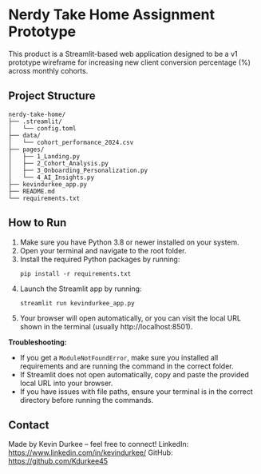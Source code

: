 # Nerdy Take Home Assignment Prototype
This product is a Streamlit-based web application designed to be a v1 prototype wireframe for increasing new client conversion percentage (%) across monthly cohorts.

## Project Structure
```
nerdy-take-home/
├── .streamlit/
│   └── config.toml
├── data/
│   └── cohort_performance_2024.csv
├── pages/
│   ├── 1_Landing.py
│   ├── 2_Cohort_Analysis.py
│   ├── 3_Onboarding_Personalization.py
│   └── 4_AI_Insights.py
├── kevindurkee_app.py
├── README.md
└── requirements.txt
```


## How to Run
1. Make sure you have Python 3.8 or newer installed on your system.
2. Open your terminal and navigate to the root folder.
3. Install the required Python packages by running:
   ```
   pip install -r requirements.txt
   ```
4. Launch the Streamlit app by running:
   ```
   streamlit run kevindurkee_app.py
   ```
5. Your browser will open automatically, or you can visit the local URL shown in the terminal (usually http://localhost:8501).

**Troubleshooting:**
- If you get a `ModuleNotFoundError`, make sure you installed all requirements and are running the command in the correct folder.
- If Streamlit does not open automatically, copy and paste the provided local URL into your browser.
- If you have issues with file paths, ensure your terminal is in the correct directory before running the commands.


## Contact
Made by Kevin Durkee – feel free to connect!
LinkedIn: https://www.linkedin.com/in/kevindurkee/
GitHub: https://github.com/Kdurkee45
